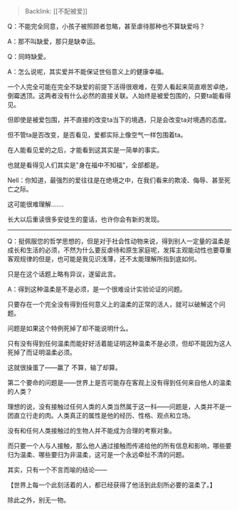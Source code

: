 > Backlink: [[不配被爱]]

Q：不能完全同意，小孩子被照顾者忽略，甚至虐待那种也不算缺爱吗？

A：那不叫缺爱，那只是缺幸运。

Q：同時缺愛。

A：怎么说呢，其实爱并不能保证世俗意义上的健康幸福。

一个人完全可能在完全不缺爱的前提下活得很艰难，在旁人看起来简直艰苦卓绝，倒霉透顶。这两者没有什么必然的直接关联。人始终是被爱包围的，只要ta能看得见。

但即使是被爱包围，并不直接的改变ta当下的境遇，只是会改变ta对境遇的态度。

但不管ta是否改变，是否看见，爱都实际上像空气一样包围着ta。

在人能看见爱的之后，才能看到这其实是一简单的事实。

也就是看得见人们其实是"身在福中不知福”，全部都是。

Nell：你知道，最强烈的爱往往是在绝境之中，在我们看来的欺凌、侮辱、甚至死亡之际。

这可能很难理解…….

长大以后重读很多安徒生的童话，也许你会有新的发现。

---

Q：挺佩服您的哲学思想的，但是对于社会性动物来说，得到别人一定量的温柔是成长和生活的必须，不然为什么要反虐待和原生家庭呢，发挥主观能动性也要尊重客观规律的但是，也可能是我见识浅薄，还不太能理解所指到底如何。

只是在这个话题上略有异议，遂留此言。

A：得到这种温柔是不是必须，是一个很难设计实验论证的问题。

只要存在一个完全没有得到任何意义上的温柔的正常的活人，就可以破解这个问题。

问题是如果这个特例死掉了却不能说明什么。

只有没有得到任何温柔而能好好活着能证明这种温柔不是必须，但却不能因为这人死掉了而证明温柔必须。

这就很操蛋了——赢了 不算，输了却算。

第二个要命的问题是——世界上是否可能存在客观上没有得到任何来自他人的温柔的人类？

理想的说，没有接触过任何人类的人类当然属于这一科——问题是，人类并不是一团直立行走的肉。人类真正的属性是他的经历、性格、观点和立场。

没有和任何人类接触过的生物人并不能成为合理的考察对象。

而只要一个人与人接触，那么他人通过接触而传递给他的所有信息和影响，哪些要归为温柔、哪些要归为非温柔，这可是一个永远牵扯不清的问题。

其实，只有一个不言而喻的结论——

【世界上每一个此刻活着的人，都已经获得了他活到此刻所必要的温柔了。】

除此之外，别无一物。
